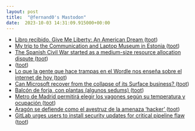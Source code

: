 ```yaml
---
layout: post
title:  "@fernand0's Mastodon"
date:  2023-10-03 14:31:09.915000+00:00
---
```

*  [Libro recibido. Give Me Liberty: An American Dream ](https://fotografiasenmovimiento.wordpress.com/2023/10/03/libro-recibido-give-me-liberty-an-american-dream) ([toot](https://mastodon.social/@fernand0/111171565637464248))
*  [My trip to the Communication and Laptop Museum in Estonia ](https://ounapuu.ee/posts/2023/09/19/trip-to-communication-laptop-museum) ([toot](https://mastodon.social/@fernand0/111171546917028086))
*  [The Spanish Civil War started as a medium-size resource allocation dispute ](https://philip.greenspun.com/blog/2023/09/12/the-spanish-civil-war-started-as-a-medium-size-resource-allocation-dispute) ([toot](https://mastodon.social/@fernand0/111171219854592889))
*  [ ](https://mastodon.social/@runjaj) ([toot](https://mastodon.social/@fernand0/111171041803961414))
*  [Lo que la gente que hace trampas en el Wordle nos enseña sobre el internet de hoy ](https://www.error500.net/p/lo-que-la-gente-que-hace-trampa) ([toot](https://mastodon.social/@fernand0/111171034513873882))
*  [Can Microsoft recover from the collapse of its Surface business? ](https://www.zdnet.com/article/can-microsoft-recover-from-the-collapse-of-its-surface-business) ([toot](https://mastodon.social/@fernand0/111170829857265845))
*  [Balcón de forja, con plantas (algunos sedums) ](https://www.flickr.com/photos/fernand0/53207496783) ([toot](https://mastodon.social/@fernand0/111170674336688249))
*  [Metro de Madrid permitirá elegir los vagones según su temperatura y ocupación  ](https://www.20minutos.es/noticia/5175364/0/metro-madrid-permitira-elegir-los-vagones-segun-su-temperatura-ocupacion/) ([toot](https://mastodon.social/@fernand0/111170625582884517))
*  [Aragón se defiende como el avestruz de la amenaza ‘hacker’ ](https://www.elperiodicodearagon.com/aragon/2023/10/02/aragon-defiende-avestruz-amenaza-hacker-92737884.htm) ([toot](https://mastodon.social/@fernand0/111170400822322647))
*  [GitLab urges users to install security updates for critical pipeline flaw ](https://www.bleepingcomputer.com/news/security/gitlab-urges-users-to-install-security-updates-for-critical-pipeline-flaw) ([toot](https://mastodon.social/@fernand0/111170106999327389))

